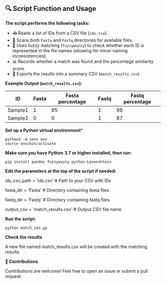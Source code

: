 ## 🔍 Script Function and Usage

**The script performs the following tasks:**  
- 📥 Reads a list of IDs from a CSV file (`ids.csv`).  
- 📂 Scans both `Fasta` and `Fastq` directories for available files.  
- 🤖 Uses fuzzy matching (`fuzzywuzzy`) to check whether each ID is represented in the file names (allowing for minor naming inconsistencies).  
- 📊 Records whether a match was found and the percentage similarity score.  
- 💾 Exports the results into a summary CSV (`match_results.csv`).  

**Example Output (`match_results.csv`):**

| ID      | Fasta | Fasta percentage | Fastq | Fastq percentage |
|---------|-------|------------------|-------|------------------|
| Sample1 | 1     | 95               | 1     | 98               |
| Sample2 | 0     | 0                | 1     | 87               |

**Set up a Python virtual environment***
```
python3 -m venv env
source env/bin/activate
```

**Make sure you have Python 3.7 or higher installed, then run:**
```
pip install pandas fuzzywuzzy python-Levenshtein
```

**Edit the parameters at the top of the script if needed:**

ids_csv_path = 'ids.csv'         # Path to your CSV with IDs

fasta_dir = 'Fasta'              # Directory containing fasta files

fastq_dir = 'Fastq'              # Directory containing fastq files

output_csv = 'match_results.csv' # Output CSV file name

**Run the script:**
```
python match_ids.py
```

**Check the results**

A new file named match_results.csv will be created with the matching results.


**🤝 Contributions**

Contributions are welcome!
Feel free to open an issue or submit a pull request.
